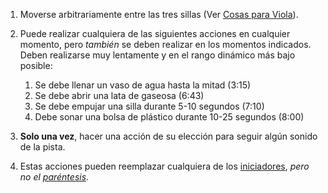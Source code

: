 1.  Moverse arbitrariamente entre las tres sillas (Ver [Cosas para Viola](https://fdch.github.io/rdn/index.html#para-viola)).
2.  Puede realizar cualquiera de las siguientes acciones en cualquier momento, pero *también* se deben realizar en los momentos indicados. Deben realizarse muy lentamente y en el rango dinámico más bajo posible:
    1.  Se debe llenar un vaso de agua hasta la mitad (3:15)
    2.  Se debe abrir una lata de gaseosa (6:43)
    3.  Se debe empujar una silla durante 5-10 segundos (7:10)
    4.  Debe sonar una bolsa de plástico durante 10-25 segundos (8:00)

3.  **Solo una vez**, hacer una acción de su elección para seguir algún sonido de la pista.
4.  Estas acciones pueden reemplazar cualquiera de los [iniciadores](https://fdch.github.io/rdn/index.html#iniciadores), *pero no el [paréntesis](https://fdch.github.io/rdn/index.html#paréntesis)*.